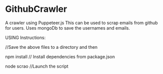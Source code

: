 # GithubCrawler
A crawler using Puppeteer.js
This can be used to scrap emails from github for users.
Uses mongoDb to save the usernames and emails.

USING Instructions:

  //Save the above files to a directory and then
  
  npm install // Install dependencies from package.json
  
  node scrao  //Launch the script
